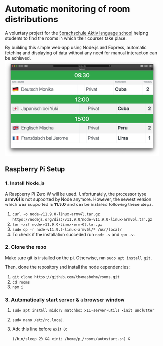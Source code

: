 # Automatic monitoring of room distributions
A voluntary project for the [Sprachschule Aktiv language school](https://www.sprachschule-aktiv-muenchen.de/) helping students to find the rooms in which their courses take place.

By building this simple web-app using Node.js and Express, automatic fetching and displaying of data without any need for manual interaction can be achieved.
![Screenshot](./screenshot.png)

## Raspberry Pi Setup

### 1. Install Node.js
A Raspberry Pi Zero W will be used. Unfortunately, the processor type **armv6l** is not supported by Node anymore.
However, the newest version which was supported is **11.9.0** and can be installed following these steps:
1. `curl -o node-v11.9.0-linux-armv6l.tar.gz https://nodejs.org/dist/v11.9.0/node-v11.9.0-linux-armv6l.tar.gz`
2. `tar -xzf node-v11.9.0-linux-armv6l.tar.gz`
3. `sudo cp -r node-v11.9.0-linux-armv6l/* /usr/local/`
4. To check if the installation succeded run `node -v` and `npm -v`.

### 2. Clone the repo
Make sure git is installed on the pi. Otherwise, run `sudo apt install git`.

Then, clone the repository and install the node dependencies:
1. `git clone https://github.com/thomasbohm/rooms.git`
2. `cd rooms`
3. `npm i`

### 3. Automatically start server & a browser window
1. `sudo apt install midory matchbox x11-server-utils xinit unclutter`
2. `sudo nano /etc/rc.local`. 
3. Add this line before `exit 0`:
    
    `(/bin/sleep 20 && xinit /home/pi/rooms/autostart.sh) &`